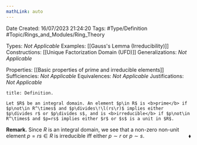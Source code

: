 ```yaml
---
mathLink: auto
---
```


<div class="topSpace"></div>

Date Created: 16/07/2023 21:24:20
Tags: #Type/Definition #Topic/Rings_and_Modules/Ring_Theory

Types: <i>Not Applicable</i>
Examples: [[Gauss's Lemma (Irreducibility)]]
Constructions: [[Unique Factorization Domain (UFD)]]
Generalizations: <i>Not Applicable</i>

Properties: [[Basic properties of prime and irreducible elements]]
Sufficiencies: <i>Not Applicable</i>
Equivalences: <i>Not Applicable</i>
Justifications: <i>Not Applicable</i>

``` ad-Definition
title: Definition.

Let $R$ be an integral domain. An element $p\in R$ is <b>prime</b> if $p\not\in R^\times$ and $p\divides\!\l(rs\r)$ implies either $p\divides r$ or $p\divides s$, and is <b>irreducible</b> if $p\not\in R^\times$ and $p=rs$ implies either $r$ or $s$ is a unit in $R$.

```

<b>Remark.</b> Since $R$ is an integral domain, we see that a non-zero non-unit element $p=rs\in R$ is irreducible iff either $p\sim r$ or $p\sim s$.<span style="float:right;">$\blacklozenge$</span>
